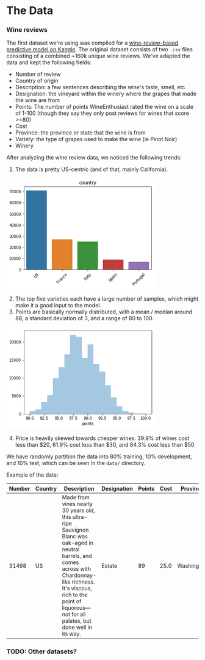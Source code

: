 # The Data

### Wine reviews

The first dataset we're using was compiled for a [wine-review-based predictive model on Kaggle](https://www.kaggle.com/zynicide/wine-reviews#winemag-data_first150k.csv). The original dataset consists of two `.csv` files consisting of a combined ~160k unique wine reviews. We've adapted the data and kept the following fields:
* Number of review
* Country of origin
* Description: a few sentences describing the wine's taste, smell, etc.
* Designation: the vineyard within the winery where the grapes that made the wine are from
* Points: The number of points WineEnthusiast rated the wine on a scale of 1-100 (though they say they only post reviews for wines that score >=80)
* Cost
* Province: the province or state that the wine is from
* Variety: the type of grapes used to make the wine (ie Pinot Noir)
* Winery

After analyzing the wine review data, we noticed the following trends:
1. The data is pretty US-centric (and of that, mainly California).

![](countries.png)

2. The top five varieties each have a large number of samples, which might make it a good input to the model.
3. Points are basically normally distributed, with a mean / median around 88, a standard deviation of 3, and a range of 80 to 100.

![](points.png)

4. Price is heavily skewed towards cheaper wines: 39.9% of wines cost less than $20, 61.9% cost less than $30, and 84.3% cost less than $50



We have randomly partition the data into 80% training, 10% development, and 10% test, which can be seen in the `data/` directory.

Example of the data:

| Number | Country | Description                                                                                                                                                                                                                                       | Designation | Points | Cost | Province   | Variety         | Winery  |
|--------|---------|---------------------------------------------------------------------------------------------------------------------------------------------------------------------------------------------------------------------------------------------------|-------------|--------|------|------------|-----------------|---------|
| 31498  | US      | Made from vines nearly 30 years old, this ultra-ripe Sauvignon Blanc was oak-aged in neutral barrels, and comes across with Chardonnay-like richness. It's viscous, rich to the point of liquorous—not for all palates, but done well in its way. | Estate      | 89     | 25.0 | Washington | Sauvignon Blanc | Gamache |

### TODO: Other datasets?
